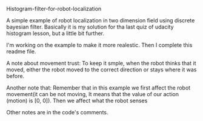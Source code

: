 Histogram-filter-for-robot-localization

A simple example of robot localization in two dimension field using discrete bayesian filter. Basically it is my solution for tha last quiz of udacity histogram lesson, but a little bit further.

I'm working on the example to make it more realestic. Then I complete this readme file.

A note about movement trust: To keep it smple, when the robot thinks that it moved, either the robot moved to the correct direction or stays where it was before.

Another note that: Remember that in this example we first affect the robot movement(it can be not moving, It means that the value of our action (motion) is [0, 0]). Then we affect what the robot senses

Other notes are in the code's comments.
